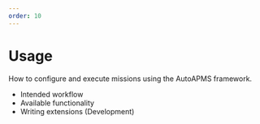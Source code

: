```yaml
---
order: 10
---
```

# Usage

How to configure and execute missions using the AutoAPMS framework.

- Intended workflow
- Available functionality
- Writing extensions (Development)